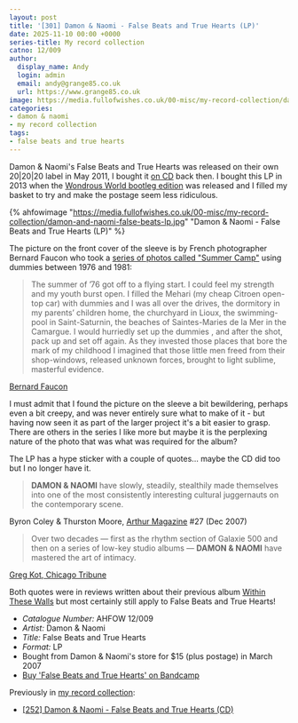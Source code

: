 ```yaml
---
layout: post
title: '[301] Damon & Naomi - False Beats and True Hearts (LP)'
date: 2025-11-10 00:00 +0000
series-title: My record collection
catno: 12/009
author:
  display_name: Andy
  login: admin
  email: andy@grange85.co.uk
  url: https://www.grange85.co.uk
image: https://media.fullofwishes.co.uk/00-misc/my-record-collection/damon-and-naomi-false-beats-lp.jpg
categories:
- damon & naomi
- my record collection
tags:
- false beats and true hearts
---
```

Damon & Naomi's False Beats and True Hearts was released on their own 20\|20\|20 label in May 2011, I bought it [on CD](/2025/05/22/my-record-collection-damon-naomi-false-beats-and-true-hearts-cd/) back then. I bought this LP in 2013 when the [Wondrous World bootleg edition](/2025/06/23/my-record-collection-the-wondrous-world-of-damon-naomi-bootleg-edition/) was released and I filled my basket to try and make the postage seem less ridiculous.

{% ahfowimage "https://media.fullofwishes.co.uk/00-misc/my-record-collection/damon-and-naomi-false-beats-lp.jpg" "Damon & Naomi - False Beats and True Hearts (LP)" %}

The picture on the front cover of the sleeve is by French photographer Bernard Faucon who took a [series of photos called "Summer Camp"](https://www.bernardfaucon.fr/summer-camp/?lang=en#) using dummies between 1976 and 1981:

<blockquote>
The summer of ’76 got off to a flying start. I could feel my strength and my youth burst open. I filled the Mehari (my cheap Citroen open-top car) with dummies and I was all over the drives, the dormitory in my parents’ children home, the churchyard in Lioux, the swimming-pool in Saint-Saturnin, the beaches of Saintes-Maries de la Mer in the Camargue. I would hurriedly set up the dummies , and after the shot, pack up and set off again. As they invested those places that bore the mark of my childhood I imagined  that those little men freed from their shop-windows, released unknown forces, brought to light sublime, masterful evidence.
</blockquote>
<p class="caption"><a href="https://www.bernardfaucon.fr/summer-camp/">Bernard Faucon</a></p>

I must admit that I found the picture on the sleeve a bit bewildering, perhaps even a bit creepy, and was never entirely sure what to make of it - but having now seen it as part of the larger project it's a bit easier to grasp. There are others in the series I like more but maybe it is the perplexing nature of the photo that was what was required for the album?

The LP has a hype sticker with a couple of quotes... maybe the CD did too but I no longer have it.

<blockquote>
<strong>DAMON & NAOMI</strong> have slowly, steadily, stealthily made themselves into one of the most consistently interesting cultural juggernauts on the contemporary scene.
</blockquote>
<p class="caption">Byron Coley & Thurston Moore, <a href="https://arthurmag.com/read-the-magazine-in-pdf-format/">Arthur Magazine</a> #27 (Dec 2007)</p>

<blockquote>
Over two decades &mdash; first as the rhythm section of Galaxie 500 and then on a series of low-key studio albums &mdash; <strong>DAMON & NAOMI</strong> have mastered the art of intimacy.
</blockquote>
<p class="caption"><a href="https://www.chicagotribune.com/2007/12/24/damon-naomi-come-into-light-from-shadows/">Greg Kot, Chicago Tribune</a></p>

Both quotes were in reviews written about their previous album [Within These Walls](/2025/10/20/my-record-collection-damon-naomi-within-these-walls-lp/) but most certainly still apply to False Beats and True Hearts!

 - *Catalogue Number:* AHFOW 12/009 
 - *Artist:* Damon & Naomi
 - *Title:* False Beats and True Hearts
 - *Format:* LP
 - Bought from Damon & Naomi's store for $15 (plus postage) in March 2007
 - [Buy 'False Beats and True Hearts' on Bandcamp](https://damonandnaomi.bandcamp.com/album/false-beats-and-true-hearts)

Previously in [my record collection](/category/my-record-collection):
 - [[252] Damon & Naomi - False Beats and True Hearts (CD)](/2025/05/22/my-record-collection-damon-naomi-false-beats-and-true-hearts-cd/)
